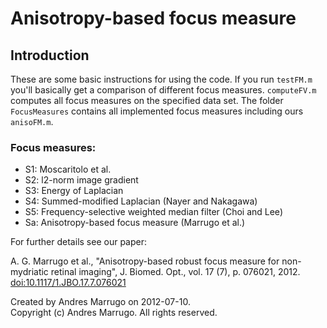 Anisotropy-based focus measure
================

## Introduction

These are some basic instructions for using the code. If you run `testFM.m` you'll basically get a comparison of different focus measures. `computeFV.m` computes all focus measures on the specified data set. The folder `FocusMeasures` contains all implemented focus measures including ours `anisoFM.m`.


### Focus measures:
- S1:   Moscaritolo et al. 
- S2:   l2-norm image gradient
- S3:   Energy of Laplacian
- S4:   Summed-modified Laplacian (Nayer and Nakagawa)
- S5:   Frequency-selective weighted median filter (Choi and Lee)
- Sa:   Anisotropy-based focus measure (Marrugo et al.)

For further details see our paper:


A. G. Marrugo et al., &quot;Anisotropy-based robust focus measure for
non-mydriatic retinal imaging&quot;, J. Biomed. Opt., vol. 17 (7), p. 076021,
2012.
[doi:10.1117/1.JBO.17.7.076021](http://dx.doi.org/10.1117/1.JBO.17.7.076021)

Created by Andres Marrugo on 2012-07-10.   
Copyright (c)  Andres Marrugo. All rights reserved.